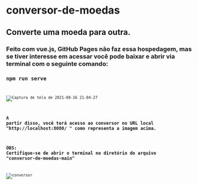 # conversor-de-moedas
## Converte uma moeda para outra.
### Feito com vue.js, GitHub Pages não faz essa hospedagem, mas se tiver interesse em acessar você pode baixar e abrir via terminal com o seguinte comando:
### <code>npm run serve<code>
![Captura de tela de 2021-08-16 21-04-27](https://user-images.githubusercontent.com/86416772/129643819-0913bf47-53fc-4f38-8657-9caa2ea4f797.png)
### A partir disso, você terá acesso ao conversor no URL local "http://localhost:8080/ " como representa a imagem acima.
### OBS: Certifique-se de abrir o terminal no diretório do arquivo "conversor-de-moedas-main"
![conversor](https://user-images.githubusercontent.com/86416772/129113852-676f74f8-359b-4427-a11b-6b82c2611070.png)
